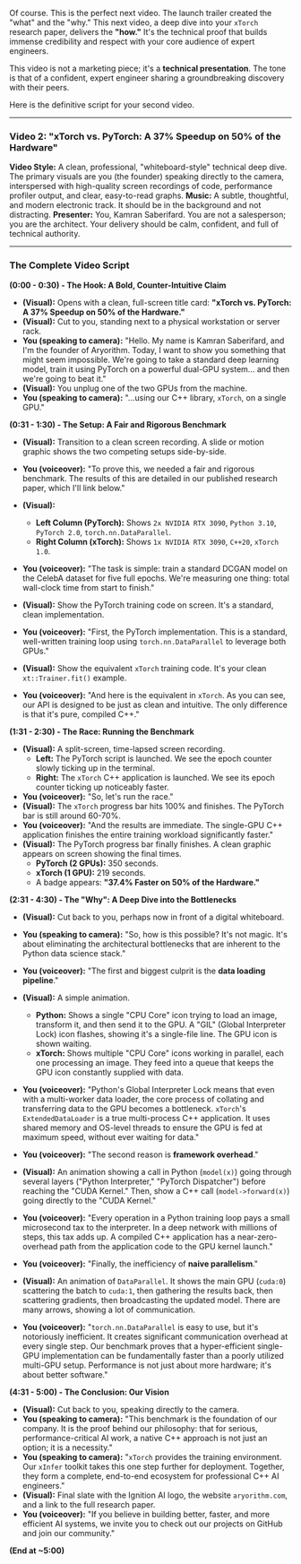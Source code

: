Of course. This is the perfect next video. The launch trailer created the "what" and the "why." This next video, a deep dive into your `xTorch` research paper, delivers the **"how."** It's the technical proof that builds immense credibility and respect with your core audience of expert engineers.

This video is not a marketing piece; it's a **technical presentation**. The tone is that of a confident, expert engineer sharing a groundbreaking discovery with their peers.

Here is the definitive script for your second video.

---

### **Video 2: "xTorch vs. PyTorch: A 37% Speedup on 50% of the Hardware"**

**Video Style:** A clean, professional, "whiteboard-style" technical deep dive. The primary visuals are you (the founder) speaking directly to the camera, interspersed with high-quality screen recordings of code, performance profiler output, and clear, easy-to-read graphs.
**Music:** A subtle, thoughtful, and modern electronic track. It should be in the background and not distracting.
**Presenter:** You, Kamran Saberifard. You are not a salesperson; you are the architect. Your delivery should be calm, confident, and full of technical authority.

---

### **The Complete Video Script**

**(0:00 - 0:30) - The Hook: A Bold, Counter-Intuitive Claim**

*   **(Visual):** Opens with a clean, full-screen title card: **"xTorch vs. PyTorch: A 37% Speedup on 50% of the Hardware."**
*   **(Visual):** Cut to you, standing next to a physical workstation or server rack.
*   **You (speaking to camera):** "Hello. My name is Kamran Saberifard, and I'm the founder of Aryorithm. Today, I want to show you something that might seem impossible. We're going to take a standard deep learning model, train it using PyTorch on a powerful dual-GPU system... and then we're going to beat it."
*   **(Visual):** You unplug one of the two GPUs from the machine.
*   **You (speaking to camera):** "...using our C++ library, `xTorch`, on a single GPU."

**(0:31 - 1:30) - The Setup: A Fair and Rigorous Benchmark**

*   **(Visual):** Transition to a clean screen recording. A slide or motion graphic shows the two competing setups side-by-side.
*   **You (voiceover):** "To prove this, we needed a fair and rigorous benchmark. The results of this are detailed in our published research paper, which I'll link below."
*   **(Visual):**
    *   **Left Column (PyTorch):** Shows `2x NVIDIA RTX 3090`, `Python 3.10`, `PyTorch 2.0`, `torch.nn.DataParallel`.
    *   **Right Column (xTorch):** Shows `1x NVIDIA RTX 3090`, `C++20`, `xTorch 1.0`.
*   **You (voiceover):** "The task is simple: train a standard DCGAN model on the CelebA dataset for five full epochs. We're measuring one thing: total wall-clock time from start to finish."

*   **(Visual):** Show the PyTorch training code on screen. It's a standard, clean implementation.
*   **You (voiceover):** "First, the PyTorch implementation. This is a standard, well-written training loop using `torch.nn.DataParallel` to leverage both GPUs."
*   **(Visual):** Show the equivalent `xTorch` training code. It's your clean `xt::Trainer.fit()` example.
*   **You (voiceover):** "And here is the equivalent in `xTorch`. As you can see, our API is designed to be just as clean and intuitive. The only difference is that it's pure, compiled C++."

**(1:31 - 2:30) - The Race: Running the Benchmark**

*   **(Visual):** A split-screen, time-lapsed screen recording.
    *   **Left:** The PyTorch script is launched. We see the epoch counter slowly ticking up in the terminal.
    *   **Right:** The `xTorch` C++ application is launched. We see its epoch counter ticking up noticeably faster.
*   **You (voiceover):** "So, let's run the race."
*   **(Visual):** The `xTorch` progress bar hits 100% and finishes. The PyTorch bar is still around 60-70%.
*   **You (voiceover):** "And the results are immediate. The single-GPU C++ application finishes the entire training workload significantly faster."
*   **(Visual):** The PyTorch progress bar finally finishes. A clean graphic appears on screen showing the final times.
    *   **PyTorch (2 GPUs):** 350 seconds.
    *   **xTorch (1 GPU):** 219 seconds.
    *   A badge appears: **"37.4% Faster on 50% of the Hardware."**

**(2:31 - 4:30) - The "Why": A Deep Dive into the Bottlenecks**

*   **(Visual):** Cut back to you, perhaps now in front of a digital whiteboard.
*   **You (speaking to camera):** "So, how is this possible? It's not magic. It's about eliminating the architectural bottlenecks that are inherent to the Python data science stack."

*   **You (voiceover):** "The first and biggest culprit is the **data loading pipeline**."
*   **(Visual):** A simple animation.
    *   **Python:** Shows a single "CPU Core" icon trying to load an image, transform it, and then send it to the GPU. A "GIL" (Global Interpreter Lock) icon flashes, showing it's a single-file line. The GPU icon is shown waiting.
    *   **xTorch:** Shows multiple "CPU Core" icons working in parallel, each one processing an image. They feed into a queue that keeps the GPU icon constantly supplied with data.
*   **You (voiceover):** "Python's Global Interpreter Lock means that even with a multi-worker data loader, the core process of collating and transferring data to the GPU becomes a bottleneck. `xTorch`'s `ExtendedDataLoader` is a true multi-process C++ application. It uses shared memory and OS-level threads to ensure the GPU is fed at maximum speed, without ever waiting for data."

*   **You (voiceover):** "The second reason is **framework overhead**."
*   **(Visual):** An animation showing a call in Python (`model(x)`) going through several layers ("Python Interpreter," "PyTorch Dispatcher") before reaching the "CUDA Kernel." Then, show a C++ call (`model->forward(x)`) going directly to the "CUDA Kernel."
*   **You (voiceover):** "Every operation in a Python training loop pays a small microsecond tax to the interpreter. In a deep network with millions of steps, this tax adds up. A compiled C++ application has a near-zero-overhead path from the application code to the GPU kernel launch."

*   **You (voiceover):** "Finally, the inefficiency of **naive parallelism**."
*   **(Visual):** An animation of `DataParallel`. It shows the main GPU (`cuda:0`) scattering the batch to `cuda:1`, then gathering the results back, then scattering gradients, then broadcasting the updated model. There are many arrows, showing a lot of communication.
*   **You (voiceover):** "`torch.nn.DataParallel` is easy to use, but it's notoriously inefficient. It creates significant communication overhead at every single step. Our benchmark proves that a hyper-efficient single-GPU implementation can be fundamentally faster than a poorly utilized multi-GPU setup. Performance is not just about more hardware; it's about better software."

**(4:31 - 5:00) - The Conclusion: Our Vision**

*   **(Visual):** Cut back to you, speaking directly to the camera.
*   **You (speaking to camera):** "This benchmark is the foundation of our company. It is the proof behind our philosophy: that for serious, performance-critical AI work, a native C++ approach is not just an option; it is a necessity."
*   **You (speaking to camera):** "`xTorch` provides the training environment. Our `xInfer` toolkit takes this one step further for deployment. Together, they form a complete, end-to-end ecosystem for professional C++ AI engineers."
*   **(Visual):** Final slate with the Ignition AI logo, the website `aryorithm.com`, and a link to the full research paper.
*   **You (voiceover):** "If you believe in building better, faster, and more efficient AI systems, we invite you to check out our projects on GitHub and join our community."

**(End at ~5:00)**